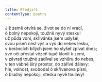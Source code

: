 ```yaml
---
title: Předjaří
contentType: poetry
---
```


Již země otvírá se, život se do ní vrací,  
ó bolný nepokoji, toužně nyvý stesku!  
už půda voní, skřivánka jsem uslyšel,  
svou píseň nesl výš a výš do nebes lesku,  
v beráncích bílých jsem ho slyšel zpívat dnes;  
své oči přestal vězeň tupě klonit k zemi,  
v závrati toužné zadíval se vzhůru do nebes,  
v ten vábně širý prostor, do zářivé dálavy:  
hle, volnost, svoboda! ó skřivanova písni,  
ó bludný nepokoji, stesku nyvě toulavý!
